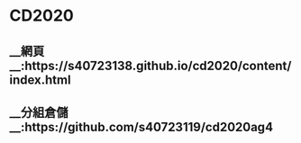 # CD2020
<H2>__網頁__:https://s40723138.github.io/cd2020/content/index.html

<H2>__分組倉儲__:https://github.com/s40723119/cd2020ag4